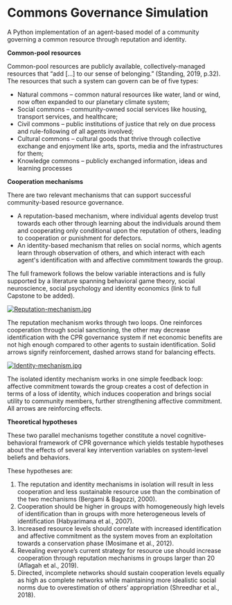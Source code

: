 # Commons Governance Simulation
A Python implementation of an agent-based model of a community governing a common resource through reputation and identity.

**Common-pool resources**

Common-pool resources are publicly available, collectively-managed resources that “add [...] to our sense of belonging.” (Standing, 2019, p.32). The resources that such a system can govern can be of five types: 
- Natural commons – common natural resources like water, land or wind, now often expanded to our planetary climate system; 
- Social commons – community-owned social services like housing, transport services, and healthcare; 
- Civil commons – public institutions of justice that rely on due process and rule-following of all agents involved; 
- Cultural commons –  cultural goods that thrive through collective exchange and enjoyment like arts, sports, media and the infrastructures for them; 
- Knowledge commons – publicly exchanged information, ideas and learning processes

**Cooperation mechanisms**

There are two relevant mechanisms that can support successful community-based resource governance. 
- A reputation-based mechanism, where individual agents develop trust towards each other through learning about the individuals around them and cooperating only conditional upon the reputation of others, leading to cooperation or punishment for defectors. 
- An identity-based mechanism that relies on social norms, which agents learn through observation of others, and which interact with each agent's identification with and affective commitment towards the group. 

The full framework follows the below variable interactions and is fully supported by a literature spanning behavioral game theory, social neuroscience, social psychology and identity economics (link to full Capstone to be added).

[![Reputation-mechanism.jpg](https://i.postimg.cc/pVYNQTmm/Reputation-mechanism.jpg)](https://postimg.cc/236XrCFY)

The reputation mechanism works through two loops. One reinforces cooperation through social sanctioning, the other may decrease identification with the CPR governance system if net economic benefits are not high enough compared to other agents to sustain identification. Solid arrows signify reinforcement, dashed arrows stand for balancing effects.

[![Identity-mechanism.jpg](https://i.postimg.cc/WzVBLRHp/Identity-mechanism.jpg)](https://postimg.cc/9Rx8Zk2s)

The isolated identity mechanism works in one simple feedback loop: affective commitment towards the group creates a cost of defection in terms of a loss of identity, which induces cooperation and brings social utility to community members, further strengthening affective commitment. All arrows are reinforcing effects.


**Theoretical hypotheses**

These two parallel mechanisms together constitute a novel cognitive-behavioral framework of CPR governance which yields testable hypotheses about the effects of several key intervention variables on system-level beliefs and behaviors.

These hypotheses are:
1. The reputation and identity mechanisms in isolation will result in less cooperation and less sustainable resource use than the combination of the two mechanisms (Bergami & Bagozzi, 2000). 
2. Cooperation should be higher in groups with homogeneously high levels of identification than in groups with more heterogeneous levels of identification (Habyarimana et al., 2007).
3. Increased resource levels should correlate with increased identification and affective commitment as the system moves from an exploitation towards a conservation phase (Mosimane et al., 2012). 
4. Revealing everyone’s current strategy for resource use should increase cooperation through reputation mechanisms in groups larger than 20 (Aflagah et al., 2019).
5. Directed, incomplete networks should sustain cooperation levels equally as high as complete networks while maintaining more idealistic social norms due to overestimation of others’ appropriation (Shreedhar et al., 2018).
